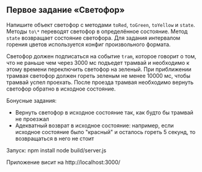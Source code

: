 ## Первое задание «Светофор»
Напишите объект светофор с методами ```toRed```, ```toGreen```, ```toYellow``` и ```state```.
Методы ```to\*``` переводят светофор в определённое состояние.
Метод ```state``` возвращает состояние светофора.
Для задания интервалом горения цветов используется конфиг произвольного формата.

Светофор должен подписаться на событие ```tram```, которое говорит о том, что не раньше чем через 3000 мс подъедет трамвай и необходимо к этому времени переключить светофор на зеленый.
При приближении трамвая светофор должен гореть зеленым не менее 10000 мс, чтобы трамвай успел проехать.
После проезда трамвая необходимо вернуть светофор обратно в исходное состояние.

Бонусные задания:
  * Вернуть светофор в исходное состояние так, как будто бы трамвай не проезжал
  * Адекватный возврат в исходное состояние: например, если исходное состояние было "красный" и осталось гореть 5 секунд, то возвращаться в него не стоит

Запуск:
npm install
node build/server.js

Приложение висит на http://localhost:3000/
